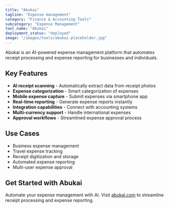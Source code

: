 ```yaml
---
title: "Abukai"
tagline: "Expense management"
category: "Finance & Accounting Tools"
subcategory: "Expense Management"
tool_name: "Abukai"
deployment_status: "deployed"
image: "/images/tools/abukai-placeholder.jpg"
---
```

Abukai is an AI-powered expense management platform that automates receipt processing and expense reporting for businesses and individuals.

## Key Features

- **AI receipt scanning** - Automatically extract data from receipt photos
- **Expense categorization** - Smart categorization of expenses
- **Mobile expense capture** - Submit expenses via smartphone app
- **Real-time reporting** - Generate expense reports instantly
- **Integration capabilities** - Connect with accounting systems
- **Multi-currency support** - Handle international expenses
- **Approval workflows** - Streamlined expense approval process

## Use Cases

- Business expense management
- Travel expense tracking
- Receipt digitization and storage
- Automated expense reporting
- Multi-user expense approval

## Get Started with Abukai

Automate your expense management with AI. Visit [abukai.com](https://www.abukai.com) to streamline receipt processing and expense reporting.

